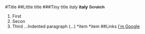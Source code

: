 #Title
##Little title
###Tiny title
*italy*
**italy**
~~Scratch~~
1. First
2. Secon 
3. Third
...Indented paragraph (...)
*item
*item
##Links
[I'm Google](https://www.google.com)

